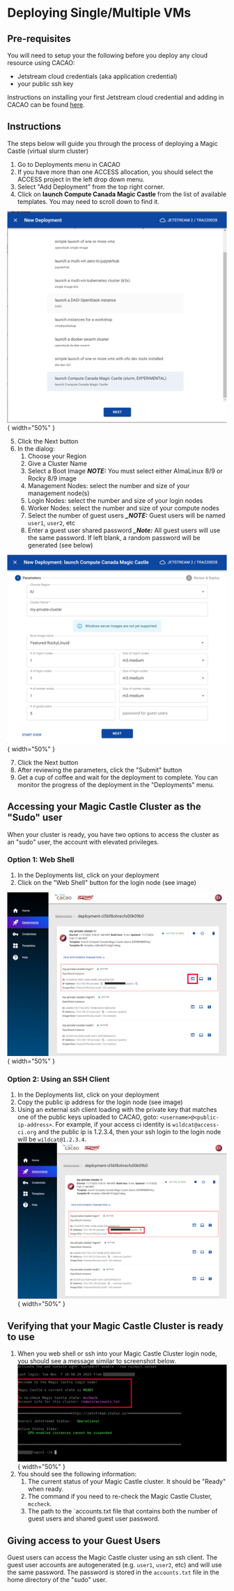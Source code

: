 # Deploying Single/Multiple VMs

## Pre-requisites

You will need to setup your the following before you deploy any cloud resource using CACAO:

- Jetstream cloud credentials (aka application credential)
- your public ssh key

Instructions on installing your first Jetstream cloud credential and adding  in CACAO can be found [here](https://docs.jetstream-cloud.org/ui/cacao/credentials/).

## Instructions

The steps below will guide you through the process of deploying a Magic Castle (virtual slurm cluster)

1. Go to Deployments menu in CACAO
2. If you have more than one ACCESS allocation, you should select the ACCESS project in the left drop down menu.
3. Select "Add Deployment" from the top right corner.
4. Click on **launch Compute Canada Magic Castle** from the list of available templates. You may need to scroll down to find it.

![template list](images/deployments/magic_castle/template_list.png){ width="50%" }

5. Click the Next button
6. In the dialog:
    1. Choose your Region
    2. Give a Cluster Name
    3. Select a Boot Image
    ***_NOTE:_*** You must select either AlmaLinux 8/9 or Rocky 8/9 image
    4. Management Nodes: select the number and size of your management node(s)
    5. Login Nodes: select the number and size of your login nodes  
    6. Worker Nodes: select the number and size of your compute nodes
    7. Select the number of guest users
    ***_NOTE:*** Guest users will be named `user1`, `user2`, etc
    8. Enter a guest user shared password
    ***_Note:*** All guest users will use the same password. If left blank, a random password will be generated (see below)

![magic castle parameters](images/deployments/magic_castle/mdw_magic_castle.png){ width="50%" }

7. Click the Next button
8. After reviewing the parameters, click the "Submit" button
9. Get a cup of coffee and wait for the deployment to complete. You can monitor the progress of the deployment in the "Deployments" menu.

## Accessing your Magic Castle Cluster as the "Sudo" user

When your cluster is ready, you have two options to access the cluster as an "sudo" user, the account with elevated privileges.

### Option 1: Web Shell

1. In the Deployments list, click on your deployment
2. Click on the "Web Shell" button for the login node (see image)

![magic castle webshell](images/deployments/magic_castle/mc-details-with-webshell.png){ width="50%" }

### Option 2: Using an SSH Client

1. In the Deployments list, click on your deployment
2. Copy the public ip address for the login node (see image)
3. Using an external ssh client loading with the private key that matches one of the public keys uploaded to CACAO, goto: `<username>@<public-ip-address>`. For example, if your access ci identity is `wildcat@access-ci.org` and the public ip is 1.2.3.4, then your ssh login to the login node will be `wildcat@1.2.3.4`.
![magic castle public ip](images/deployments/magic_castle/mc-details-with-public-ip.png){ width="50%" }

## Verifying that your Magic Castle Cluster is ready to use

1. When you web shell or ssh into your Magic Castle Cluster login node, you should see a message similar to screenshot below.
![magic castle terminal](images/deployments/magic_castle/mc_terminal.png){ width="50%" }
2. You should see the following information:
    1. The current status of your Magic Castle cluster. It should be "Ready" when ready.
    2. The command if you need to re-check the Magic Castle Cluster, `mccheck`.
    3. The path to the `accounts.txt file that contains both the number of guest users and shared guest user password.

## Giving access to your Guest Users

Guest users can access the Magic Castle cluster using an ssh client. The guest user accounts are autogenerated (e.g. `user1`, `user2`, etc) and will use the same password. The password is stored in the `accounts.txt` file in the home directory of the "sudo" user.